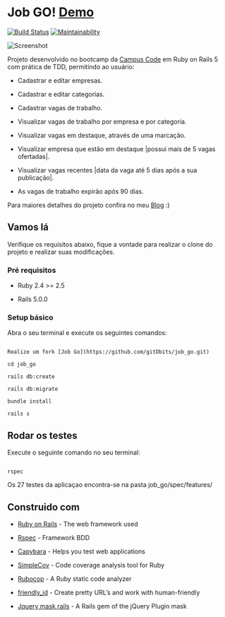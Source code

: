 # Job GO! [Demo](https://jobgo.herokuapp.com/)

[![Build Status](https://travis-ci.org/gitDbits/job_go.svg?branch=master)](https://travis-ci.org/gitDbits/job_go) [![Maintainability](https://api.codeclimate.com/v1/badges/9636fa9165d3c122b696/maintainability)](https://codeclimate.com/github/gitDbits/job_go/maintainability)

  

![Screenshot](https://jobgo.herokuapp.com/screenshot.png)

  

Projeto desenvolvido no bootcamp da [Campus Code](https://campuscode.com.br/) em Ruby on Rails 5 com prática de TDD, permitindo ao usuário:

  

* Cadastrar e editar empresas.

* Cadastrar e editar categorias.

* Cadastrar vagas de trabalho.

* Visualizar vagas de trabalho por empresa e por categoria.

* Visualizar vagas em destaque, através de uma marcação.

* Visualizar empresa que estão em destaque |possui mais de 5 vagas ofertadas|.

* Visualizar vagas recentes |data da vaga até 5 dias após a sua publicação|.

* As vagas de trabalho expirão após 90 dias.

  

Para maiores detalhes do projeto confira no meu [Blog](http://diegonoronha.com.br/) :)

  

## Vamos lá

Verifique os requisitos abaixo, fique a vontade para realizar o clone do projeto e realizar suas modificações.

  

### Pré requisitos

* Ruby 2.4 >= 2.5

* Rails 5.0.0

  

### Setup básico

  

Abra o seu terminal e execute os seguintes comandos:

  

```

Realize um fork [Job Go](https://github.com/gitDbits/job_go.git)

cd job_go

rails db:create

rails db:migrate

bundle install

rails s

```

  

## Rodar os testes

  

Execute o seguinte comando no seu terminal:

  

```

rspec

```

Os 27 testes da aplicaçao encontra-se na pasta job_go/spec/features/

  

## Construido com

  

*  [Ruby on Rails](http://www.dropwizard.io/1.0.2/docs/) - The web framework used

*  [Rspec](https://github.com/rspec/rspec) - Framework BDD

*  [Capybara](https://github.com/teamcapybara/capybara) - Helps you test web applications

*  [SimpleCov](https://github.com/colszowka/simplecov) - Code coverage analysis tool for Ruby

*  [Rubocop](https://github.com/rubocop-hq/rubocop) - A Ruby static code analyzer

*  [friendly_id](https://github.com/norman/friendly_id) - Create pretty URL’s and work with human-friendly

*  [Jquery mask rails](https://github.com/maurcarvalho/jquery_mask_rails) - A Rails gem of the jQuery Plugin mask